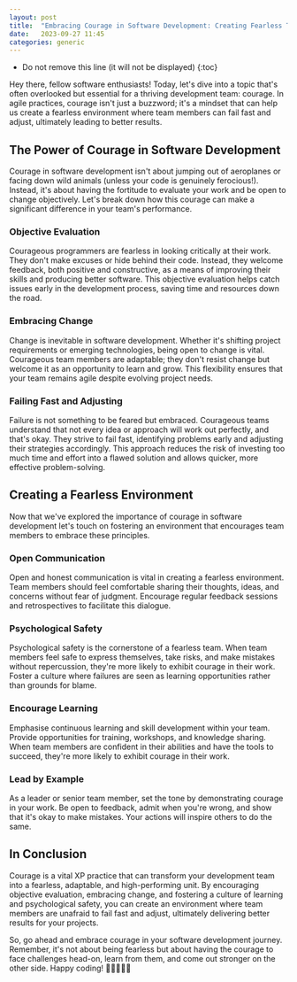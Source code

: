 ```yaml
---
layout: post
title:  "Embracing Courage in Software Development: Creating Fearless Teams"
date:   2023-09-27 11:45
categories: generic
---
```


* Do not remove this line (it will not be displayed)
{:toc}

Hey there, fellow software enthusiasts! Today, let's dive into a topic that's often overlooked but essential for a thriving development team: courage. In agile practices, courage isn't just a buzzword; it's a mindset that can help us create a fearless environment where team members can fail fast and adjust, ultimately leading to better results.

## The Power of Courage in Software Development

Courage in software development isn't about jumping out of aeroplanes or facing down wild animals (unless your code is genuinely ferocious!). Instead, it's about having the fortitude to evaluate your work and be open to change objectively. Let's break down how this courage can make a significant difference in your team's performance.

### Objective Evaluation

Courageous programmers are fearless in looking critically at their work. They don't make excuses or hide behind their code. Instead, they welcome feedback, both positive and constructive, as a means of improving their skills and producing better software. This objective evaluation helps catch issues early in the development process, saving time and resources down the road.

### Embracing Change

Change is inevitable in software development. Whether it's shifting project requirements or emerging technologies, being open to change is vital. Courageous team members are adaptable; they don't resist change but welcome it as an opportunity to learn and grow. This flexibility ensures that your team remains agile despite evolving project needs.

### Failing Fast and Adjusting

Failure is not something to be feared but embraced. Courageous teams understand that not every idea or approach will work out perfectly, and that's okay. They strive to fail fast, identifying problems early and adjusting their strategies accordingly. This approach reduces the risk of investing too much time and effort into a flawed solution and allows quicker, more effective problem-solving.

## Creating a Fearless Environment

Now that we've explored the importance of courage in software development let's touch on fostering an environment that encourages team members to embrace these principles.

### Open Communication

Open and honest communication is vital in creating a fearless environment. Team members should feel comfortable sharing their thoughts, ideas, and concerns without fear of judgment. Encourage regular feedback sessions and retrospectives to facilitate this dialogue.

### Psychological Safety

Psychological safety is the cornerstone of a fearless team. When team members feel safe to express themselves, take risks, and make mistakes without repercussion, they're more likely to exhibit courage in their work. Foster a culture where failures are seen as learning opportunities rather than grounds for blame.

### Encourage Learning

Emphasise continuous learning and skill development within your team. Provide opportunities for training, workshops, and knowledge sharing. When team members are confident in their abilities and have the tools to succeed, they're more likely to exhibit courage in their work.

### Lead by Example

As a leader or senior team member, set the tone by demonstrating courage in your work. Be open to feedback, admit when you're wrong, and show that it's okay to make mistakes. Your actions will inspire others to do the same.

## In Conclusion

Courage is a vital XP practice that can transform your development team into a fearless, adaptable, and high-performing unit. By encouraging objective evaluation, embracing change, and fostering a culture of learning and psychological safety, you can create an environment where team members are unafraid to fail fast and adjust, ultimately delivering better results for your projects.

So, go ahead and embrace courage in your software development journey. Remember, it's not about being fearless but about having the courage to face challenges head-on, learn from them, and come out stronger on the other side. Happy coding! 🚀👩‍💻👨‍💻